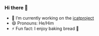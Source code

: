 ### Hi there 👋

- 🔭 I’m currently working on the [icatproject](https://github.com/icatproject)
- 😄 Pronouns: He/Him
- ⚡ Fun fact: I enjoy baking bread :bread:
<!--
![avatar](https://stuartpullinger.github.io/github_avatar_animated.svg)

**stuartpullinger/stuartpullinger** is a ✨ _special_ ✨ repository because its `README.md` (this file) appears on your GitHub profile.

Here are some ideas to get you started:


- 🌱 I’m currently learning ...
- 👯 I’m looking to collaborate on ...
- 🤔 I’m looking for help with ...
- 💬 Ask me about ...
- 📫 How to reach me: ...


-->
